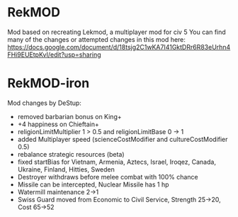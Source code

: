 # RekMOD
Mod based on recreating Lekmod, a multiplayer mod for civ 5
You can find many of the changes or attempted changes in this mod here:
https://docs.google.com/document/d/18tsjg2C1wKA7I41GktDRr6R83eUrhn4FHi9EUEtpKvI/edit?usp=sharing

# RekMOD-iron
Mod changes by DeStup:
- removed barbarian bonus on King+
- +4 happiness on Chieftain+
- religionLimitMultiplier 1 > 0.5 and religionLimitBase 0 -> 1
- added Multiplayer speed (scienceCostModifier and cultureCostModifier 0.5)
- rebalance strategic resources (beta)
- fixed startBias for Vietnam, Armenia, Aztecs, Israel, Iroqez, Canada, Ukraine, Finland, Hitties, Sweden
- Destroyer withdraws before melee combat with 100% chance
- Missile can be intercepted, Nuclear Missile has 1 hp
- Watermill maintenance 2->1
- Swiss Guard moved from Economic to Civil Service, Strength 25->20, Cost 65->52

